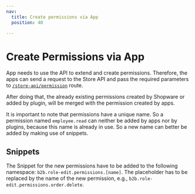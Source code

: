 ```yaml
---
nav:
  title: Create permissions via App
  position: 40

---
```


# Create Permissions via App

App needs to use the API to extend and create permissions. Therefore, the apps can send a request to the Store API and pass the required parameters to [`/store-api/permission`]() route.

After doing that, the already existing permissions created by Shopware or added by plugin, will be merged with the permission created by apps.

It is important to note that permissions have a unique name. So a permission named `employee.read` can neither be added by apps nor by plugins, because this name is already in use. So a new name can better be added by making use of snippets.

## Snippets

The Snippet for the new permissions have to be added to the following namespace: `b2b.role-edit.permissions.[name]`. The placeholder has to be replaced by the name of the new permission, e.g., `b2b.role-edit.permissions.order.delete`.
